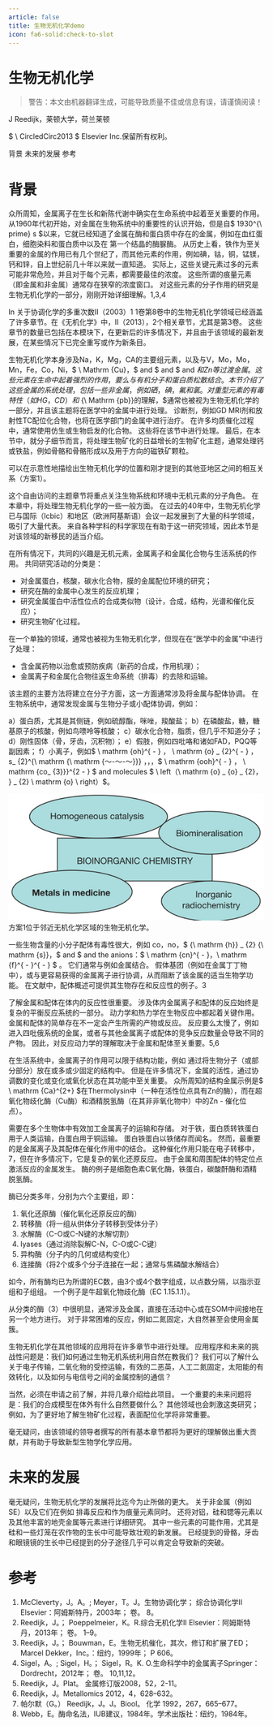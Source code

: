 ```yaml
---
article: false
title: 生物无机化学demo
icon: fa6-solid:check-to-slot
---
```



# 生物无机化学

> 警告：本文由机器翻译生成，可能导致质量不佳或信息有误，请谨慎阅读！


J Reedijk，莱顿大学，荷兰莱顿

$ \ CircledCirc2013 $ Elsevier Inc.保留所有权利。

背景
未来的发展
参考

# 背景

众所周知，金属离子在生长和新陈代谢中确实在生命系统中起着至关重要的作用。 从1960年代初开始，对金属在生物系统中的重要性的认识开始，但是自$ 1930^{\ prime} s $以来，它就已经知道了金属在酶和蛋白质中存在的金属，例如在血红蛋白，细胞染料和蛋白质中以及在 第一个结晶的酶脲酶。 从历史上看，铁作为至关重要的金属的作用已有几个世纪了，而其他元素的作用，例如碘，钴，铜，锰镁，钙和锌，自上世纪前几十年以来就一直知道。 实际上，这些关键元素过多的元素可能非常危险，并且对于每个元素，都需要最佳的浓度。 这些所谓的痕量元素（即金属和非金属）通常存在狭窄的浓度窗口。 对这些元素的分子作用的研究是生物无机化学的一部分，刚刚开始详细理解。1,3,4

In 关于协调化学的多重次数II（2003）1 1卷第8卷中的生物无机化学领域已经涵盖了许多章节。在《无机化学》中，II（2013），2个相关章节，尤其是第3卷。 这些章节的数量已包括在本模块下，在更新后的许多情况下，并且由于该领域的最新发展，在某些情况下已完全重写或作为新条目。

生物无机化学本身涉及Na，K，Mg，CA的主要组元素，以及与V，Mo，Mo，Mn，Fe，Co，Ni，$ \ Mathrm {Cu}，$ and $ and $ and $和Zn等过渡金属。 这些元素在生命中起着强烈的作用，要么与有机分子和蛋白质松散结合。 本节介绍了这些金属的系统处理，包括一些非金属，例如硒，碘，氟和氯。 对重型元素的有毒特性（如HG，CD）和$ {\ Mathrm {pb}}的理解，$通常也被视为生物无机化学的一部分，并且该主题将在医学中的金属中进行处理。 诊断剂，例如GD MRI剂和放射性TC配位化合物，也将在医学部门的金属中进行治疗。 在许多均质催化过程中，通常使用仿生或生物启发的化合物。 这些将在该节中进行处理。 最后，在本节中，就分子细节而言，将处理生物矿化的日益增长的生物矿化主题，通常处理钙或铁盐，例如骨骼和骨骼形成以及用于方向的磁铁矿颗粒。

可以在示意性地描绘出生物无机化学的位置和刚才提到的其他亚地区之间的相互关系（方案1）。

这个自由访问的主题章节将重点关注生物系统和环境中无机元素的分子角色。 在本章中，将处理生物无机化学的一些一般方面。 在过去的40年中，生物无机化学已与国际（Icbic）和地区（欧洲阿基斯语）会议一起发展到了大量的科学领域，吸引了大量代表。 来自各种学科的科学家现在有助于这一研究领域，因此本节是对该领域的新移民的适当介绍。

在所有情况下，共同的兴趣是无机元素，金属离子和金属化合物与生活系统的作用。 共同研究活动的分类是：

- 对金属蛋白，核酸，碳水化合物，膜的金属配位环境的研究；
- 研究在酶的金属中心发生的反应机理；
- 研究金属蛋白中活性位点的合成类似物（设计，合成，结构，光谱和催化反应）；
- 研究生物矿化过程。

在一个单独的领域，通常也被视为生物无机化学，但现在在“医学中的金属”中进行了处理：

- 含金属药物以治愈或预防疾病（新药的合成，作用机理）；
- 金属离子和金属化合物往返生命系统（排毒）的去除和运输。

该主题的主要方法将建立在分子方面，这一方面通常涉及将金属与配体协调。 在生物系统中，通常发现金属与生物分子或小配体协调，例如：

a）蛋白质，尤其是其侧链，例如硫醇酯，咪唑，羧酸盐；
b）在磷酸盐，糖，糖基原子的核酸，例如鸟嘌呤等核酸；
c）碳水化合物，脂质，但几乎不知道分子； d）刚性固体（骨，牙齿，沉积物）；
e）假肢，例如四吡咯和诸如FAD，PQQ等副因素；
f）小离子，例如$ \ mathrm {oh}^{ - } $，$ \ mathrm {o} _ {2}^{ - } $，$ s_ {2}^{\ mathrm {\ mathrm {〜-〜-〜}}} ，$，$，$ \ mathrm {ooh}^{ - } $，$ \ mathrm {co_ {3}}}^{2  - } $ and molecules $ \ left（\ mathrm {o} _ {o} _ {2}， } _ {2} \ mathrm {o} \ right）$。

 ![](BioinorganicChemistry/c0b7e377263d5dd1e5300588df47c8a51d615fe1ff5c1a7120431a80a893fd0e.jpg) 
方案1位于邻近无机化学区域的生物无机化学。

一些生物含量的小分子配体有毒性很大，例如 co，no，$ {\ mathrm {h}} _ {2} {\ mathrm {s}}，$ and $ and the anions：$ \ mathrm {cn}^{ - }，\ mathrm {f}^{ - }^{ - } $ 。 它们通常与例如金属结合。 假体基团（例如在金属丁丁物中），或与更容易获得的金属离子进行协调，从而阻断了该金属的适当生物学功能。 在文献中，配体概述可提供其生物存在和反应性的例子。3

了解金属和配体在体内的反应性很重要。 涉及体内金属离子和配体的反应始终是复杂的平衡反应系统的一部分。 动力学和热力学在生物反应中都起着关键作用。 金属和配体的简单存在不一定会产生所需的产物或反应。 反应要么太慢了，例如进入四吡俄系统的金属，或者与其他金属离子或配体的竞争反应数量会导致不同的产物。 因此，对反应动力学的理解取决于金属和配体至关重要。5,6

在生活系统中，金属离子的作用可以限于结构功能，例如 通过将生物分子（或部分部分）放在或多或少固定的结构中。 但是在许多情况下，金属的活性，通过协调数的变化或变化或氧化状态在其功能中至关重要。 众所周知的结构金属示例是$ \ mathrm {Ca}^{2+} $在Thermolysin中（一种在活性位点具有Zn的酶），而在超氧化物歧化酶（Cu酶）和酒精脱氢酶（在其非非氧化物中）中的Zn - 催化位点）。

需要在多个生物体中有效加工金属离子的运输和存储。 对于铁，蛋白质转铁蛋白用于人类运输，白蛋白用于铜运输。 蛋白铁蛋白以铁储存而闻名。 然而，最重要的是金属离子及其配体在催化作用中的结合。 这种催化作用只能在电子转移中，7，但在许多情况下，它是复杂的氧化还原反应。 由于金属和周围配体的特定位点激活反应的金属发生。 酶的例子是细胞色素C氧化酶，铁蛋白，碳酸酐酶和酒精脱氢酶。

酶已分类多年，分别为六个主要组，即：

1. 氧化还原酶（催化氧化还原反应的酶）
2. 转移酶（将一组从供体分子转移到受体分子）
3. 水解酶（C-O或C-N键的水解切割）
4. lyases（通过消除裂解C-N，C-O或C-C键）
5. 异构酶（分子内的几何或结构变化）
6. 连接酶（将2个或多个分子连接在一起；通常与焦磷酸水解结合）

如今，所有酶均已为所谓的EC数，由3个或4个数字组成，以点数分隔，以指示亚组和子组组。 一个例子是牛超氧化物歧化酶（EC 1.15.1.1）。

从分类的酶（3）中很明显，通常涉及金属，直接在活动中心或在SOM中间接地在另一个地方进行。 对于非常困难的反应，例如二氮固定，大自然甚至会使用金属簇。

生物无机化学在其他领域的应用将在许多章节中进行处理。 应用程序和未来的挑战性问题是：我们如何通过生物无机系统利用自然在教我们？ 我们可以了解什么关于电子传输，二氧化物的受控运输，有效的二恶英，人工二氮固定，太阳能的有效转化，以及如何与电信号之间的金属控制的通信？

当然，必须在申请之前了解，并将几章介绍给此项目。 一个重要的未来问题将是：我们的合成模型在体外有什么自然要做什么？ 其他领域也会刺激这类研究； 例如，为了更好地了解生物矿化过程，表面配位化学将非常重要。

毫无疑问，由该领域的领导者撰写的所有基本章节都将为更好的理解做出重大贡献，并有助于导致新型​​生物学化学应用。

# 未来的发展

毫无疑问，生物无机化学的发展将比迄今为止所做的更大。 关于非金属（例如SE）以及它们在例如 排毒反应和作为痕量元素同时。 还将对铝，硅和锶等元素以及其他丰富的地壳金属等元素进行详细研究。 其中一些元素的可能作用，尤其是硅和一些灯笼在农作物的生长中可能导致壮观的新发展。 已经提到的骨骼，牙齿和眼镜镜的生长中已经提到的分子途径几乎可以肯定会导致新的突破。

# 参考

1. McCleverty，J。A。; Meyer，T。J。生物协调化学； 综合协调化学II Elsevier：阿姆斯特丹，2003年； 卷。 8。
2. Reedijk，J。； Poeppelmeier，K。R.综合无机化学II Elsevier：阿姆斯特丹，2013年； 卷。 1–9。
3. Reedijk，J。； Bouwman，E。生物无机催化，其次，修订和扩展了ED； Marcel Dekker，Inc。：纽约，1999年； P 606。
4. Sigel，A。; Sigel，H。； Sigel，R。K. O.生命科学中的金属离子Springer：Dordrecht，2012年； 卷。 10,11,12。
5. Reedijk，J。Plat。 金属修订版2008，52，2-11。
6. Reedijk，J。Metallomics 2012，4，628–632。
7. 帕尔默（G。） Reedijk，J。J。Biool。 化学 1992，267，665–677。
8. Webb，E。酶命名法，IUB建议，1984年。学术出版社：纽约，1984年。
